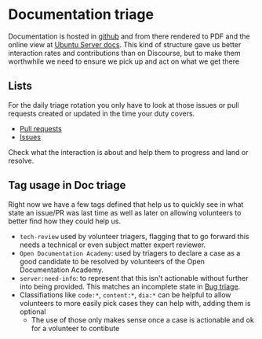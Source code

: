 # Documentation triage

Documentation is hosted in [github](https://github.com/canonical/ubuntu-server-documentation)
and from there rendered to PDF and the online view at [Ubuntu Server docs](https://documentation.ubuntu.com/server).
This kind of structure gave us better interaction rates and contributions than
on Discourse, but to make them worthwhile we need to ensure we pick up and act
on what we get there

## Lists

For the daily triage rotation you only have to look at those issues or pull
requests created or updated in the time your duty covers.

- [Pull requests](https://github.com/canonical/ubuntu-server-documentation/pulls?q=is%3Apr+is%3Aopen+sort%3Aupdated-desc)
- [Issues](https://github.com/canonical/ubuntu-server-documentation/issues?q=is%3Aissue+is%3Aopen+sort%3Aupdated-desc)

Check what the interaction is about and help them to progress and land or resolve.

## Tag usage in Doc triage

Right now we have a few tags defined that help us to quickly see in what state
an issue/PR was last time as well as later on allowing volunteers to better find
how they could help us.

* `tech-review` used by volunteer triagers, flagging that to go forward this needs a technical or even subject matter expert reviewer.
* `Open Documentation Academy`: used by triagers to declare a case as a good candidate to be resolved by volunteers of the Open Documentation Academy.
* `server:need-info`: to represent that this isn't actionable without further into being provided. This matches an incomplete state in [Bug triage](BudTriage.md).
* Classifiations like `code:*`, `content:*`, `dia:*` can be helpful to allow volunteers to more easily pick cases they can help with, adding them is optional
  * The use of those only makes sense once a case is actionable and ok for a volunteer to contibute
